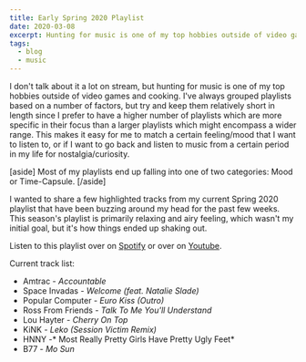 ```yaml
---
title: Early Spring 2020 Playlist
date: 2020-03-08
excerpt: Hunting for music is one of my top hobbies outside of video games and cooking, and here's what I was listening to before the first lockdowns.
tags:
  - blog
  - music
---
```


I don't talk about it a lot on stream, but hunting for music is one of my top hobbies outside of video games and cooking. I've always grouped playlists based on a number of factors, but try and keep them relatively short in length since I prefer to have a higher number of playlists which are more specific in their focus than a larger playlists which might encompass a wider range. This makes it easy for me to match a certain feeling/mood that I want to listen to, or if I want to go back and listen to music from a certain period in my life for nostalgia/curiosity.

[aside]
Most of my playlists end up falling into one of two categories: Mood or Time-Capsule.
[/aside]

I wanted to share a few highlighted tracks from my current Spring 2020 playlist that have been buzzing around my head for the past few weeks. This season's playlist is primarily relaxing and airy feeling, which wasn't my initial goal, but it's how things ended up shaking out.

Listen to this playlist over on [Spotify](https://open.spotify.com/playlist/3NHUU8tI7wey8hW1QZxPgD) or over on [Youtube](https://youtu.be/4w508dBgO9w).

Current track list:
- Amtrac - *Accountable*
- Space Invadas - *Welcome (feat. Natalie Slade)*
- Popular Computer - *Euro Kiss (Outro)*
- Ross From Friends - *Talk To Me You'll Understand*
- Lou Hayter - *Cherry On Top*
- KiNK - *Leko (Session Victim Remix)*
- HNNY -* Most Really Pretty Girls Have Pretty Ugly Feet*
- B77 - *Mo Sun*